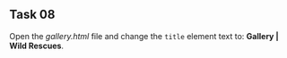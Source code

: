## Task 08
Open the *gallery.html* file and change the `title` element text to: **Gallery | Wild Rescues**.
 
